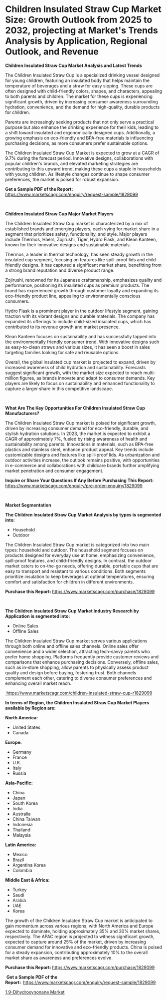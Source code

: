 <p><h1>Children Insulated Straw Cup Market Size: Growth Outlook from 2025 to 2032, projecting at Market's Trends Analysis by Application, Regional Outlook, and Revenue</h1></p><p><strong>Children Insulated Straw Cup Market Analysis and Latest Trends</strong></p>
<p><p>The Children Insulated Straw Cup is a specialized drinking vessel designed for young children, featuring an insulated body that helps maintain the temperature of beverages and a straw for easy sipping. These cups are often designed with child-friendly colors, shapes, and characters, appealing to both parents and children. The market for these cups is experiencing significant growth, driven by increasing consumer awareness surrounding hydration, convenience, and the demand for high-quality, durable products for children. </p><p>Parents are increasingly seeking products that not only serve a practical purpose but also enhance the drinking experience for their kids, leading to a shift toward insulated and ergonomically designed cups. Additionally, a growing emphasis on eco-friendly and BPA-free materials is influencing purchasing decisions, as more consumers prefer sustainable options. </p><p>The Children Insulated Straw Cup Market is expected to grow at a CAGR of 9.7% during the forecast period. Innovative designs, collaborations with popular children's brands, and elevated marketing strategies are contributing to this upward trend, making these cups a staple in households with young children. As lifestyle changes continue to shape consumer preferences, the market is poised for robust expansion.</p></p>
<p><strong>Get a Sample PDF of the Report:&nbsp;</strong> <a href="https://www.marketscagr.com/enquiry/request-sample/1829099?utm_campaign=2650&utm_medium=2&utm_source=Github&utm_content=ia&utm_term=26032025&utm_id=children-insulated-straw-cup">https://www.marketscagr.com/enquiry/request-sample/1829099</a></p>
<p>&nbsp;</p>
<p><strong>Children Insulated Straw Cup Major Market Players</strong></p>
<p><p>The Children Insulated Straw Cup market is characterized by a mix of established brands and emerging players, each vying for market share in a segment that prioritizes safety, functionality, and style. Major players include Thermos, Haers, Zojirushi, Tiger, Hydro Flask, and Klean Kanteen, known for their innovative designs and sustainable materials.</p><p>Thermos, a leader in thermal technology, has seen steady growth in the insulated cup segment, focusing on features like spill-proof lids and child-friendly designs. It has captured a significant market share, benefitting from a strong brand reputation and diverse product range.</p><p>Zojirushi, renowned for its Japanese craftsmanship, emphasizes quality and performance, positioning its insulated cups as premium products. The brand has experienced growth through customer loyalty and expanding its eco-friendly product line, appealing to environmentally conscious consumers.</p><p>Hydro Flask is a prominent player in the outdoor lifestyle segment, gaining traction with its vibrant designs and durable materials. The company has expanded its offerings to include child-sized insulated cups, which has contributed to its revenue growth and market presence.</p><p>Klean Kanteen focuses on sustainability and has successfully tapped into the environmentally friendly consumer trend. With innovative designs such as easy-to-clean straws and various sizes, it has seen a boost in sales targeting families looking for safe and reusable options.</p><p>Overall, the global insulated cup market is projected to expand, driven by increased awareness of child hydration and sustainability. Forecasts suggest significant growth, with the market size expected to reach multi-million figures, as brands innovate and adapt to consumer demands. Key players are likely to focus on sustainability and enhanced functionality to capture a larger share in this competitive landscape.</p></p>
<p>&nbsp;</p>
<p><strong>What Are The Key Opportunities For Children Insulated Straw Cup Manufacturers?</strong></p>
<p><p>The Children Insulated Straw Cup market is poised for significant growth, driven by increasing consumer demand for eco-friendly, durable, and stylish hydration solutions. In 2023, the market is expected to exhibit a CAGR of approximately 7%, fueled by rising awareness of health and sustainability among parents. Innovations in materials, such as BPA-free plastics and stainless steel, enhance product appeal. Key trends include customizable designs and features like spill-proof lids. As urbanization and outdoor activities increase, the outlook remains positive, with opportunities in e-commerce and collaborations with childcare brands further amplifying market penetration and consumer engagement.</p></p>
<p><strong>Inquire or Share Your Questions If Any Before Purchasing This Report:</strong> <a href="https://www.marketscagr.com/enquiry/pre-order-enquiry/1829099?utm_campaign=2650&utm_medium=2&utm_source=Github&utm_content=ia&utm_term=26032025&utm_id=children-insulated-straw-cup">https://www.marketscagr.com/enquiry/pre-order-enquiry/1829099</a></p>
<p>&nbsp;</p>
<p><strong>Market Segmentation</strong></p>
<p><strong>The Children Insulated Straw Cup Market Analysis by types is segmented into:</strong></p>
<p><ul><li>Household</li><li>Outdoor</li></ul></p>
<p><p>The Children Insulated Straw Cup market is categorized into two main types: household and outdoor. The household segment focuses on products designed for everyday use at home, emphasizing convenience, spill-proof features, and child-friendly designs. In contrast, the outdoor market caters to on-the-go needs, offering durable, portable cups that are easy to transport and resistant to various conditions. Both segments prioritize insulation to keep beverages at optimal temperatures, ensuring comfort and satisfaction for children in different environments.</p></p>
<p><strong>Purchase this Report:&nbsp;</strong><a href="https://www.marketscagr.com/purchase/1829099?utm_campaign=2650&utm_medium=2&utm_source=Github&utm_content=ia&utm_term=26032025&utm_id=children-insulated-straw-cup">https://www.marketscagr.com/purchase/1829099</a></p>
<p>&nbsp;</p>
<p><strong>The Children Insulated Straw Cup Market Industry Research by Application is segmented into:</strong></p>
<p><ul><li>Online Sales</li><li>Offline Sales</li></ul></p>
<p><p>The Children Insulated Straw Cup market serves various applications through both online and offline sales channels. Online sales offer convenience and a wider selection, attracting tech-savvy parents who prefer home shopping. Platforms frequently provide customer reviews and comparisons that enhance purchasing decisions. Conversely, offline sales, such as in-store shopping, allow parents to physically assess product quality and design before buying, fostering trust. Both channels complement each other, catering to diverse consumer preferences and enhancing overall market reach.</p></p>
<p><a href="https://www.marketscagr.com/children-insulated-straw-cup-r1829099?utm_campaign=2650&utm_medium=2&utm_source=Github&utm_content=ia&utm_term=26032025&utm_id=children-insulated-straw-cup">&nbsp;https://www.marketscagr.com/children-insulated-straw-cup-r1829099</a></p>
<p><strong>In terms of Region, the Children Insulated Straw Cup Market Players available by Region are:</strong></p>
<p>
    <p> <strong> North America: </strong>
        <ul>
            <li>United States</li>
            <li>Canada</li>
        </ul>
        </p> 
    <p> <strong> Europe: </strong>
        <ul>
            <li>Germany</li>
            <li>France</li>
            <li>U.K.</li>
            <li>Italy</li>
            <li>Russia</li>
        </ul>
        </p> 
    <p> <strong> Asia-Pacific: </strong>
        <ul>
            <li>China</li>
            <li>Japan</li>
            <li>South Korea</li>
            <li>India</li>
            <li>Australia</li>
            <li>China Taiwan</li>
            <li>Indonesia</li>
            <li>Thailand</li>
            <li>Malaysia</li>
        </ul>
        </p> 
    <p> <strong> Latin America: </strong>
        <ul>
            <li>Mexico</li>
            <li>Brazil</li>
            <li>Argentina Korea</li>
            <li>Colombia</li>
        </ul>
        </p> 
    <p> <strong> Middle East & Africa: </strong>
        <ul>
            <li>Turkey</li>
            <li>Saudi</li>
            <li>Arabia</li>
            <li>UAE</li>
            <li>Korea</li>
        </ul>
    </p>
    </p>
<p><p>The growth of the Children Insulated Straw Cup market is anticipated to gain momentum across various regions, with North America and Europe expected to dominate, holding approximately 35% and 30% market shares, respectively. The APAC region is projected to witness significant growth, expected to capture around 25% of the market, driven by increasing consumer demand for innovative and eco-friendly products. China is poised for a steady expansion, contributing approximately 10% to the overall market share as awareness and preferences evolve.</p></p>
<p><strong>Purchase this Report: </strong><a href="https://www.marketscagr.com/purchase/1829099?utm_campaign=2650&utm_medium=2&utm_source=Github&utm_content=ia&utm_term=26032025&utm_id=children-insulated-straw-cup">https://www.marketscagr.com/purchase/1829099</a></p>
<p>&nbsp;<strong>Get a Sample PDF of the Report:&nbsp;&nbsp;</strong><a href="https://www.marketscagr.com/enquiry/request-sample/1829099?utm_campaign=2650&utm_medium=2&utm_source=Github&utm_content=ia&utm_term=26032025&utm_id=children-insulated-straw-cup">https://www.marketscagr.com/enquiry/request-sample/1829099</a></p>
<p><strong></strong></p>
<p><p><a href="https://github.com/bolalfredia7777/Market-Research-Report-List-1/blob/main/19-dihydroxynonane-market.md?utm_campaign=2650&utm_medium=2&utm_source=Github&utm_content=ia&utm_term=26032025&utm_id=children-insulated-straw-cup">1,9-Dihydroxynonane Market</a></p></p>